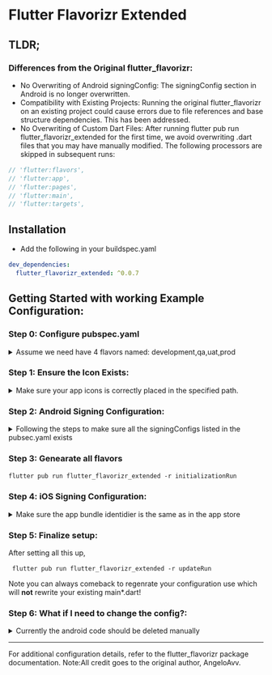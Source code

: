 # Flutter Flavorizr Extended

## TLDR;

### Differences from the Original flutter_flavorizr:

- No Overwriting of Android signingConfig: The signingConfig section in Android is no longer
  overwritten.
- Compatibility with Existing Projects: Running the original flutter_flavorizr on an existing
  project could cause errors due to file references and base structure dependencies. This has been
  addressed.
- No Overwriting of Custom Dart Files: After running flutter pub run flutter_flavorizr_extended for
  the first time, we avoid overwriting .dart files that you may have manually modified. The
  following processors are skipped in subsequent runs:

```dart
// 'flutter:flavors',
// 'flutter:app',
// 'flutter:pages',
// 'flutter:main',
// 'flutter:targets',
```

## Installation

- Add the following in your buildspec.yaml

```yaml
dev_dependencies:
  flutter_flavorizr_extended: ^0.0.7
```

## Getting Started with working Example Configuration:


### Step 0: **Configure pubspec.yaml**


<details>
      <summary>Assume we need have 4 flavors named: development,qa,uat,prod</summary>

  ```yaml
        name: flutter_template_app
        description: "A new Flutter project."
        publish_to: 'none'
        version: 0.1.0
        
        environment:
          sdk: ^3.5.3
        
        dependencies:
          flutter:
            sdk: flutter
        
        dev_dependencies:
          flutter_test:
            sdk: flutter
          flutter_lints: ^5.0.0
          flutter_flavorizr_extended: ^0.0.4
        
        
        flutter:
          uses-material-design: true
        
        
        flavorizr:
          flavors:
            development:
              app:
                name: "FlutterTemplateApp"
              android:
                applicationId: "go.template.flutter"
                generateDummyAssets: true
                icon: "assets/images/icons/appicon.png"
                customConfig:
                  applicationIdSuffix: "\".development\""
                  versionNameSuffix: "\"Dev\"" # Don't forget to escape strings with \"
                  signingConfig: signingConfigs.debug
              ios:
                bundleId: "go.template.flutter.development"
                generateDummyAssets: true
                icon: "assets/images/icons/appicon.png"
                buildSettings:
            qa:
              app:
                name: "FlutterTemplateApp"
              android:
                applicationId: "go.template.flutter.qa"
                generateDummyAssets: true
                icon: "assets/images/icons/appicon.png"
                customConfig:
                  applicationIdSuffix: "\".qa\""
                  versionNameSuffix: "\"QA\"" # Don't forget to escape strings with \"
                  signingConfig: signingConfigs.qa
              ios:
                bundleId: "go.template.flutter.qa"
                generateDummyAssets: true
                icon: "assets/images/icons/appicon.png"
            uat:
              app:
                name: "FlutterTemplateApp"
              android:
                applicationId: "go.template.flutter"
                generateDummyAssets: true
                icon: "assets/images/icons/appicon.png"
                customConfig:
                  applicationIdSuffix: "\".uat\""
                  versionNameSuffix: "\"UAT\"" # Don't forget to escape strings with \"
                  signingConfig: signingConfigs.uat
              ios:
                bundleId: "go.template.flutter.uat"
                generateDummyAssets: true
                icon: "assets/images/icons/appicon.png"
            prod:
              app:
                name: "FlutterTemplateApp"
              android:
                applicationId: "go.template.flutter"
                generateDummyAssets: true
                icon: "assets/images/icons/appicon.png"
                customConfig:
                  signingConfig: signingConfigs.release
              ios:
                bundleId: "go.template.flutter"
                generateDummyAssets: true
                icon: "assets/images/icons/appicon.png"
  ```
</details>


### Step 1: **Ensure the Icon Exists:**
<details>
      <summary>Make sure your app icons is correctly placed in the specified path.</summary>
      <img src="https://raw.githubusercontent.com/Guo-astro/flutter_flavorizor_extended/c0782240fe50d9f362b70ceb29d18a8413ae9a76/doc/setup/appicons.png" width="200" height="200"/>
</details>



### Step 2: **Android Signing Configuration:**
<details>
  <summary>Following the steps to make sure all the signingConfigs listed in the pubsec.yaml exists</summary>



- ### 1: Generate a Signing Key

  Run this command to create a keystore for signing your app:

  ```bash 
   keytool -genkey -V -keystore template_app.jks -storetype JKS -keyalg RSA -keysize 2048 -validity 10000 -alias template_app_key ```

- ### 2: Organize Your Keystore

    - Create a folder called keystores and place the generated template_app.jks file inside it.

- ### 3: Create key.properties

  Create a file named key.properties with the following content. Never push this file to public
  repositories!
 
  - Note after 2,3 you should have folder structure like the following:<img src="https://raw.githubusercontent.com/Guo-astro/flutter_flavorizor_extended/c0782240fe50d9f362b70ceb29d18a8413ae9a76/doc/setup/android_signing_config.png" width="200" height="200"/>
  ```gradle
  development.keyAlias=template_app_key
  development.keyPassword=<Your password>
  development.storeFile=../keystores/template_app.jks
  development.storePassword=<Your password>
  
  qa.keyAlias=template_app_key
  qa.keyPassword=<Your password>
  qa.storeFile=../keystores/template_app.jks
  qa.storePassword=<Your password>
  
  uat.keyAlias=template_app_key
  uat.keyPassword=<Your password>
  uat.storeFile=../keystores/template_app.jks
  uat.storePassword=<Your password>
  
  prod.keyAlias=template_app_key
  prod.keyPassword=<Your password>
  prod.storeFile=../keystores/template_app.jks
  prod.storePassword=<Your password>
  ```

- ### 4:Update app/build.gradle
  Add the following signingConfigs section to your app/build.gradle:
  ```gradle
    signingConfigs {
        debug {

            if (System.getenv()["CI"]) { // CI=true is exported by Codemagic
                storeFile file(System.getenv()["CM_KEYSTORE_PATH"])
                storePassword System.getenv()["CM_KEYSTORE_PASSWORD"]
                keyAlias System.getenv()["CM_KEY_ALIAS"]
                keyPassword System.getenv()["CM_KEY_PASSWORD"]
            } else {
                keyAlias keyProperties['dev.keyAlias']
                keyPassword keyProperties['development.keyPassword']
                storeFile keyProperties['development.storeFile'] ? file(keyProperties['development.storeFile']) : null
                storePassword keyProperties['dev.storePassword']
            }

        }
        qa {
            if (System.getenv()["CI"]) { // CI=true is exported by Codemagic
                storeFile file(System.getenv()["CM_KEYSTORE_PATH"])
                storePassword System.getenv()["CM_KEYSTORE_PASSWORD"]
                keyAlias System.getenv()["CM_KEY_ALIAS"]
                keyPassword System.getenv()["CM_KEY_PASSWORD"]
            } else {
                keyAlias keyProperties['qa.keyAlias']
                keyPassword keyProperties['qa.keyPassword']
                storeFile keyProperties['qa.storeFile'] ? file(keyProperties['qa.storeFile']) : null
                storePassword keyProperties['qa.storePassword']
            }

        }
        uat {
            if (System.getenv()["CI"]) { // CI=true is exported by Codemagic
                storeFile file(System.getenv()["CM_KEYSTORE_PATH"])
                storePassword System.getenv()["CM_KEYSTORE_PASSWORD"]
                keyAlias System.getenv()["CM_KEY_ALIAS"]
                keyPassword System.getenv()["CM_KEY_PASSWORD"]
            } else {
                keyAlias keyProperties['uat.keyAlias']
                keyPassword keyProperties['uat.keyPassword']
                storeFile keyProperties['uat.storeFile'] ? file(keyProperties['uat.storeFile']) : null
                storePassword keyProperties['uat.storePassword']
            }

        }
        release {
            if (System.getenv()["CI"]) { // CI=true is exported by Codemagic
                storeFile file(System.getenv()["CM_KEYSTORE_PATH"])
                storePassword System.getenv()["CM_KEYSTORE_PASSWORD"]
                keyAlias System.getenv()["CM_KEY_ALIAS"]
                keyPassword System.getenv()["CM_KEY_PASSWORD"]
            } else {
                keyAlias keyProperties['prod.keyAlias']
                keyPassword keyProperties['prod.keyPassword']
                storeFile keyProperties['prod.storeFile'] ? file(keyProperties['prod.storeFile']) : null
                storePassword keyProperties['prod.storePassword']
            }

        }
  ```
</details>

### Step 3: **Genearate all flavors**

  ```terminal
  flutter pub run flutter_flavorizr_extended -r initializationRun
  ```



### Step 4: **iOS Signing Configuration:**
<details>
  <summary>Make sure the app bundle identidier is the same as in the app store</summary>
  Detail comming soon...
</details>



### Step 5: Finalize setup:

After setting all this up,  
 ```terminal
  flutter pub run flutter_flavorizr_extended -r updateRun
```
   Note you can always comeback to regenrate your configuration use which will **not** rewrite your existing main*.dart!

### Step 6: What if I need to change the config?:

<details>
  <summary>Currently the android code should be deleted manually</summary>

  1. Delete the following code in Android app build.gradle:
  <img src="https://raw.githubusercontent.com/Guo-astro/flutter_flavorizor_extended/c0782240fe50d9f362b70ceb29d18a8413ae9a76/doc/setup/gradle_flavor.png" />
  1. Rerun the following command

  ```terminal
    flutter pub run flutter_flavorizr_extended -r updateRun
  ```


</details>


---
For additional configuration details, refer to the flutter_flavorizr package documentation.
Note:All credit goes to the original author, AngeloAvv.
